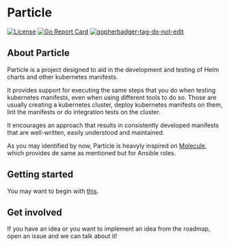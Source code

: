 # Particle
[![License](https://img.shields.io/github/license/little-angry-clouds/particle.svg)](https://github.com/little-angry-clouds/particle/blob/master/LICENSE) [![Go Report Card](https://goreportcard.com/badge/github.com/little-angry-clouds/particle)](https://goreportcard.com/report/github.com/little-angry-clouds/particle) <a href='https://github.com/jpoles1/gopherbadger' target='_blank'>![gopherbadger-tag-do-not-edit](https://img.shields.io/badge/Go%20Coverage-81%25-brightgreen.svg?longCache=true&style=flat)</a>

## About Particle
Particle is a project designed to aid in the development and testing of Helm charts and other kubernetes manifests.

It provides support for executing the same steps that you do when testing kubernetes manifests, even when using different tools to do so. Those are usually creating a kubernetes cluster, deploy kubernetes manifests on them, lint the manifests or do integration tests on the cluster.

It encourages an approach that results in consistently developed manifests that are well-written, easily understood and maintained.

As you may identified by now, Particle is heavyly inspired on [Molecule](https://github.com/ansible-community/molecule), which provides de same as mentioned but for Ansible roles.

## Getting started

You may want to begin with [this](https://github.com/little-angry-clouds/particle/wiki/Getting-Started).

## Get involved

If you have an idea or you want to implement an idea from the roadmap, open an issue and we can talk about it!
